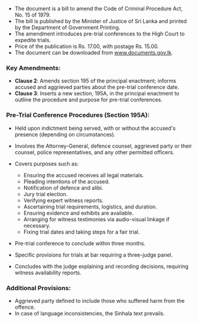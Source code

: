 - The document is a bill to amend the Code of Criminal Procedure Act, No. 15 of 1979.
- The bill is published by the Minister of Justice of Sri Lanka and printed by the Department of Government Printing.
- The amendment introduces pre-trial conferences to the High Court to expedite trials.
- Price of the publication is Rs. 17.00, with postage Rs. 15.00.
- The document can be downloaded from www.documents.gov.lk.

### Key Amendments:
- **Clause 2**: Amends section 195 of the principal enactment; informs accused and aggrieved parties about the pre-trial conference date.
- **Clause 3**: Inserts a new section, 195A, in the principal enactment to outline the procedure and purpose for pre-trial conferences.

### Pre-Trial Conference Procedures (Section 195A):
- Held upon indictment being served, with or without the accused's presence (depending on circumstances).
- Involves the Attorney-General, defence counsel, aggrieved party or their counsel, police representatives, and any other permitted officers.
- Covers purposes such as:
  - Ensuring the accused receives all legal materials.
  - Pleading intentions of the accused.
  - Notification of defence and alibi.
  - Jury trial election.
  - Verifying expert witness reports.
  - Ascertaining trial requirements, logistics, and duration.
  - Ensuring evidence and exhibits are available.
  - Arranging for witness testimonies via audio-visual linkage if necessary.
  - Fixing trial dates and taking steps for a fair trial.
  
- Pre-trial conference to conclude within three months.
- Specific provisions for trials at bar requiring a three-judge panel.
- Concludes with the judge explaining and recording decisions, requiring witness availability reports.

### Additional Provisions:
- Aggrieved party defined to include those who suffered harm from the offence.
- In case of language inconsistencies, the Sinhala text prevails.